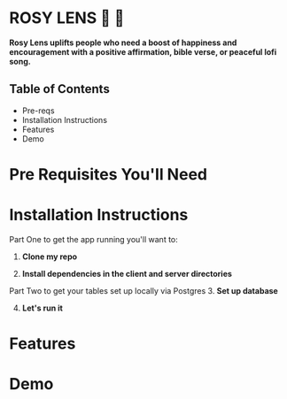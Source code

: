 # ROSY LENS 🌹 🥀

**Rosy Lens uplifts people who need a boost of happiness and encouragement with a positive affirmation, bible verse, or peaceful lofi song.**

## Table of Contents
- Pre-reqs
- Installation Instructions
- Features
- Demo

# Pre Requisites You'll Need

# Installation Instructions
Part One to get the app running you'll want to:
1. **Clone my repo**

2. **Install dependencies in the client and server directories**

Part Two to get your tables set up locally via Postgres
3. **Set up database**

4. **Let's run it**

# Features

# Demo


